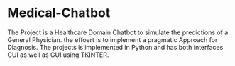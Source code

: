 # Medical-Chatbot

The Project is a Healthcare Domain Chatbot to simulate the predictions of a General Physician. the effoert is to implement a pragmatic Approach for Diagnosis. The projects is implemented in Python and has both interfaces CUI  as well as GUI using TKINTER.
